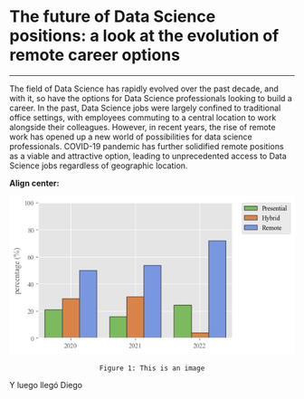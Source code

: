 # The future of Data Science positions: a look at the evolution of remote career options
---

The field of Data Science has rapidly evolved over the past decade, and with it, so have the options for Data Science professionals looking to build a career. In the past, Data Science jobs were largely confined to traditional office settings, with employees commuting to a central location to work alongside their colleagues. However, in recent years, the rise of remote work has opened up a new world of possibilities for data science professionals.  COVID-19 pandemic has further solidified remote positions as a viable and attractive option, leading to unprecedented access to Data Science jobs regardless of geographic location.


**Align center:**
<div align="center" width="100%">
    <img src="https://github.com/diegoescribanog/DSND-Project-1/blob/main/Images/Q1_Remote_percentage_evolution.png?raw=True"> 

    Figure 1: This is an image
</div>

Y luego llegó Diego 
